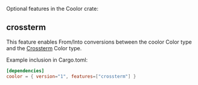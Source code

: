 
Optional features in the Coolor crate:

## crossterm

This feature enables From/Into conversions between the coolor Color type and the [Crossterm](https://github.com/crossterm-rs/crossterm) Color type.

Example inclusion in Cargo.toml:

```toml
[dependencies]
coolor = { version="1", features=["crossterm"] }
```


